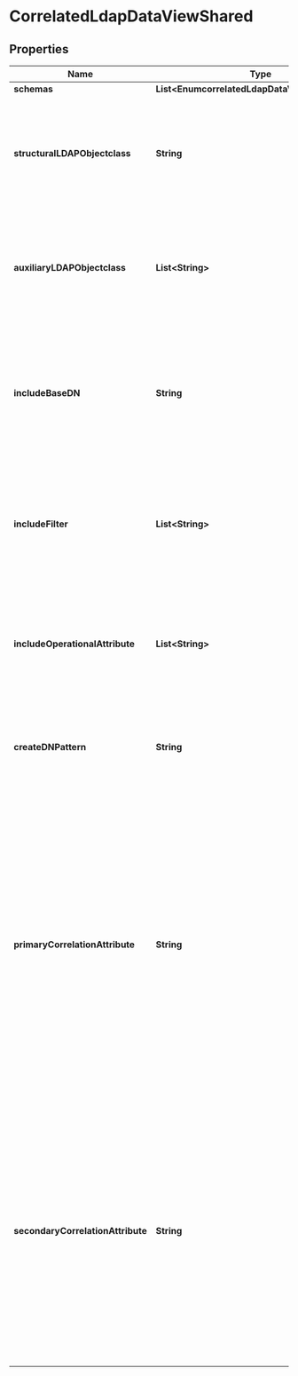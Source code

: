 

# CorrelatedLdapDataViewShared


## Properties

| Name | Type | Description | Notes |
|------------ | ------------- | ------------- | -------------|
|**schemas** | **List&lt;EnumcorrelatedLdapDataViewSchemaUrn&gt;** |  |  [optional] |
|**structuralLDAPObjectclass** | **String** | Specifies the LDAP structural object class that should be exposed by this Correlated LDAP Data View. |  |
|**auxiliaryLDAPObjectclass** | **List&lt;String&gt;** | Specifies an auxiliary LDAP object class that should be exposed by this Correlated LDAP Data View. |  [optional] |
|**includeBaseDN** | **String** | Specifies the base DN of the branch of the LDAP directory that can be accessed by this Correlated LDAP Data View. |  |
|**includeFilter** | **List&lt;String&gt;** | The set of LDAP filters that define the LDAP entries that should be included in this Correlated LDAP Data View. |  [optional] |
|**includeOperationalAttribute** | **List&lt;String&gt;** | Specifies the set of operational LDAP attributes to be provided by this Correlated LDAP Data View. |  [optional] |
|**createDNPattern** | **String** | Specifies the template to use for the DN when creating new entries. |  [optional] |
|**primaryCorrelationAttribute** | **String** | The LDAP attribute from the parent SCIM Resource Type whose value will be used to match objects in the Correlated LDAP Data View. If multiple correlation attributes are required they may be created using additional correlation-attribute-pairs. |  |
|**secondaryCorrelationAttribute** | **String** | The LDAP attribute from the Correlated LDAP Data View whose value will be matched with the primary-correlation-attribute. If multiple correlation attributes are required they may be specified by creating additional correlation-attribute-pairs. |  |



